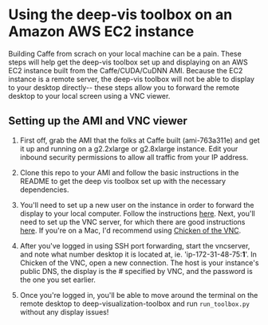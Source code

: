 # Using the deep-vis toolbox on an Amazon AWS EC2 instance

Building Caffe from scrach on your local machine can be a pain. These steps will help get the deep-vis toolbox set up and displaying on an AWS EC2 instance built from the Caffe/CUDA/CuDNN AMI. Because the EC2 instance is a remote server, the deep-vis toolbox will not be able to display to your desktop directly-- these steps allow you to forward the remote desktop to your local screen using a VNC viewer. 

## Setting up the AMI and VNC viewer

1. First off, grab the AMI that the folks at Caffe built (ami-763a311e) and get it up and running on a g2.2xlarge or g2.8xlarge instance. Edit your inbound security permissions to allow all traffic from your IP address. 

2. Clone this repo to your AMI and follow the basic instructions in the README to get the deep vis toolbox set up with the necessary dependencies.

3. You'll need to set up a new user on the instance in order to forward the display to your local computer. Follow the instructions [here](http://www.brianlinkletter.com/how-to-set-up-a-new-userid-on-your-amazon-aws-server-instance/). Next, you'll need to set up the VNC server, for which there are good instructions [here](http://www.brianlinkletter.com/how-to-run-gui-applications-xfce-on-an-amazon-aws-cloud-server-instance/). If you're on a Mac, I'd recommend using [Chicken of the VNC](http://sourceforge.net/projects/cotvnc/). 

4. After you've logged in using SSH port forwarding, start the vncserver, and note what number desktop it is located at, ie. 'ip-172-31-48-75:**1**'. In Chicken of the VNC, open a new connection. The host is your instance's public DNS, the display is the # specified by VNC, and the password is the one you set earlier. 

5. Once you're logged in, you'll be able to move around the terminal on the remote desktop to deep-visualization-toolbox and run `run_toolbox.py` without any display issues!
